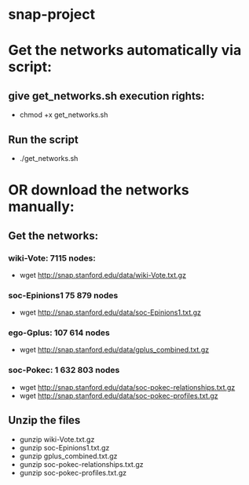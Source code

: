 # snap-project

# Get the networks automatically via script:
## give get_networks.sh execution rights:
* chmod +x get_networks.sh
## Run the script
* ./get_networks.sh

# OR download the networks manually:

## Get the networks:

### wiki-Vote: 7115 nodes:
* wget http://snap.stanford.edu/data/wiki-Vote.txt.gz
### soc-Epinions1 75 879 nodes
* wget http://snap.stanford.edu/data/soc-Epinions1.txt.gz
### ego-Gplus: 107 614 nodes
* wget http://snap.stanford.edu/data/gplus_combined.txt.gz
### soc-Pokec: 1 632 803 nodes
* wget http://snap.stanford.edu/data/soc-pokec-relationships.txt.gz
* wget http://snap.stanford.edu/data/soc-pokec-profiles.txt.gz

## Unzip the files
* gunzip wiki-Vote.txt.gz
* gunzip soc-Epinions1.txt.gz
* gunzip gplus_combined.txt.gz
* gunzip soc-pokec-relationships.txt.gz
* gunzip soc-pokec-profiles.txt.gz


